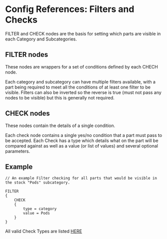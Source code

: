 # Config References: Filters and Checks

FILTER and CHECK  nodes are the basis for setting which parts are visible in each Category and Subcategories.

## FILTER nodes

These nodes are wrappers for a set of conditions defined by each CHECH node.

Each category and subcategory can have multiple filters available, with a part being required to meet all the conditions of at least one filter to be visible. Filters can also be inverted so the reverse is true (must not pass any nodes to be visible) but this is generally not required.

## CHECK nodes

These nodes contain the details of a single condition.

Each check node contains a single yes/no condition that a part must pass to be accepted. Each Check has a type which details what on the part will be compared against as well as a value (or list of values) and several optional parameters.

## Example

```ksp
// An example Filter checking for all parts that would be visible in the stock "Pods" subcategory.

FILTER
{
    CHECK
    {
        type = category
        value = Pods
    }
}
```

All valid Check Types are listed [HERE](https://github.com/linuxgurugamer/FilterExtension/wiki/16-Config_References-Check-Types)
